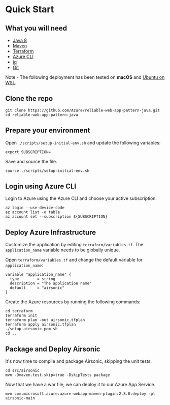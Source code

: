 # Quick Start

##  What you will need

- [Java 8](https://openjdk.org/install/)
- [Maven](https://maven.apache.org/install.html)
- [Terraform](https://www.terraform.io/)
- [Azure CLI](https://aka.ms/nubesgen-install-az-cli)
- [jq](https://stedolan.github.io/jq/download/)
- [Git](https://git-scm.com/)

Note - The following deployment has been tested on **macOS** and [Ubuntu on WSL](https://ubuntu.com/wsl).

## Clone the repo

```shell
git clone https://github.com/Azure/reliable-web-app-pattern-java.git
cd reliable-web-app-pattern-java
```

## Prepare your environment

Open `./scripts/setup-initial-env.sh` and update the following variables:

```shell
export SUBSCRIPTION=
```

Save and source the file.

```shell
source ./scripts/setup-initial-env.sh
```

## Login using Azure CLI

Login to Azure using the Azure CLI and choose your active subscription. 

```shell
az login --use-device-code
az account list -o table
az account set --subscription ${SUBSCRIPTION}
```

## Deploy Azure Infrastructure

Customize the application by editing `terraform/variables.tf`.  The `application_name` variable needs to be globally unique.

Open `terraform/variables.tf` and change the default variable for `application_name`:

```
variable "application_name" {
  type        = string
  description = "The application name"
  default     = "airsonic"
}
```

Create the Azure resources by running the following commands:

```shell
cd terraform
terraform init
terraform plan -out airsonic.tfplan
terraform apply airsonic.tfplan
./setup-airsonic-pom.sh
cd ..
```

## Package and Deploy Airsonic

It's now time to compile and package Airsonic, skipping the unit tests. 

```shell
cd src/airsonic
mvn -Dmaven.test.skip=true -DskipTests package
```

Now that we have a war file, we can deploy it to our Azure App Service.

```shell
mvn com.microsoft.azure:azure-webapp-maven-plugin:2.8.0:deploy -pl airsonic-main
```
